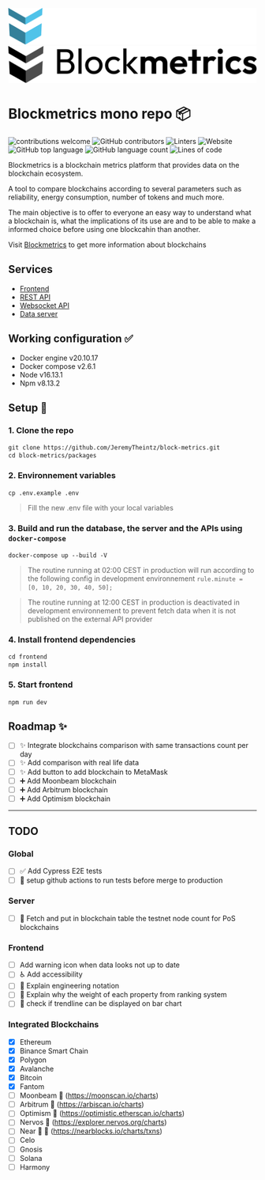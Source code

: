 ![blockmetrics](/assets/bm_logo_grand_bleu.png#gh-dark-mode-only)![blockmetrics](/assets/bm_logo_grand_bleu_light.png#gh-light-mode-only)
# Blockmetrics mono repo :package:

![contributions welcome](https://img.shields.io/badge/contributions-welcome-brightgreen.svg?style=plastic&logo=github)
![GitHub contributors](https://img.shields.io/github/contributors/JeremyTheintz/blockmetrics?style=plastic&logo=github)
![Linters](https://github.com/JeremyTheintz/blockmetrics/actions/workflows/linter.yml/badge.svg)
![Website](https://img.shields.io/website?down_message=down&label=Blockmetrics&style=plastic&up_color=green&up_message=up&url=https%3A%2F%2Fblock-metrics.io)
![GitHub top language](https://img.shields.io/github/languages/top/JeremyTheintz/blockmetrics)
![GitHub language count](https://img.shields.io/github/languages/count/JeremyTheintz/blockmetrics?style=plastic)
![Lines of code](https://img.shields.io/tokei/lines/github/JeremyTheintz/blockmetrics?style=plastic)

Blockmetrics is a blockchain metrics platform that provides data on the blockchain ecosystem.

A tool to compare blockchains according to several parameters such as reliability, energy consumption, number of tokens and much more.

The main objective is to offer to everyone an easy way to understand what a blockchain is, what the implications of its use are and to be able to make a informed choice before using one blockcahin than another.

Visit [Blockmetrics](https://block-metrics.io/) to get more information about blockchains

## Services

- [Frontend](./packages/frontend/README.md)
- [REST API](./packages/api/rest/README.md)
- [Websocket API](./packages/api/ws/README.md)
- [Data server](./packages/server/README.md)

## Working configuration :white_check_mark:
- Docker engine v20.10.17
- Docker compose v2.6.1
- Node v16.13.1
- Npm v8.13.2

## Setup :hammer:

### 1. Clone the repo 
```
git clone https://github.com/JeremyTheintz/block-metrics.git
cd block-metrics/packages
```

### 2. Environnement variables
```
cp .env.example .env
```
> Fill the new .env file with your local variables

### 3. Build and run the database, the server and the APIs using `docker-compose`
```
docker-compose up --build -V
```
> The routine running at 02:00 CEST in production will run according to the following config in development environnement `rule.minute = [0, 10, 20, 30, 40, 50];`

> The routine running at 12:00 CEST in production is deactivated in development environnement to prevent fetch data when it is not published on the external API provider


### 4. Install frontend dependencies
```
cd frontend
npm install 
```

### 5. Start frontend
```
npm run dev
```


## Roadmap :sparkles:

- [ ] :sparkles: Integrate blockchains comparison with same transactions count per day
- [ ] :sparkles: Add comparison with real life data
- [ ] :sparkles: Add button to add blockchain to MetaMask
- [ ] :heavy_plus_sign: Add Moonbeam blockchain
- [ ] :heavy_plus_sign: Add Arbitrum blockchain
- [ ] :heavy_plus_sign: Add Optimism blockchain

---

## TODO

### Global

- [ ] :white_check_mark: Add Cypress E2E tests
- [ ] :construction_worker: setup github actions to run tests before merge to production

### Server

- [ ] :monocle_face: Fetch and put in blockchain table the testnet node count for PoS blockchains

### Frontend

- [ ] Add warning icon when data looks not up to date
- [ ] :wheelchair: Add accessibility
- [ ] :children_crossing: Explain engineering notation
- [ ] :children_crossing: Explain why the weight of each property from ranking system
- [ ] :children_crossing: check if trendline can be displayed on bar chart

### Integrated Blockchains

- [x] Ethereum
- [x] Binance Smart Chain
- [x] Polygon
- [x] Avalanche
- [x] Bitcoin
- [x] Fantom
- [ ] Moonbeam :pushpin: (https://moonscan.io/charts)
- [ ] Arbitrum :pushpin: (https://arbiscan.io/charts)
- [ ] Optimism :pushpin: (https://optimistic.etherscan.io/charts)
- [ ] Nervos :pushpin: (https://explorer.nervos.org/charts)
- [ ] Near :pushpin: :triangular_flag_on_post: (https://nearblocks.io/charts/txns)
- [ ] Celo
- [ ] Gnosis
- [ ] Solana
- [ ] Harmony